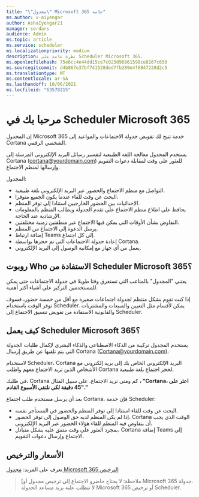 ```yaml
---
title: "\"مجدول\" Microsoft 365 عامة"
ms.author: v-aiyengar
author: AshaIyengar21
manager: serdars
audience: Admin
ms.topic: article
ms.service: scheduler
ms.localizationpriority: medium
description: نظرة عامة على Scheduler Microsoft 365.
ms.openlocfilehash: 75e6cc4e44dd15ce7c023d96861598ce8167c650
ms.sourcegitcommit: d4b867e37bf741528ded7fb289e4f6847228d2c5
ms.translationtype: MT
ms.contentlocale: ar-SA
ms.lasthandoff: 10/06/2021
ms.locfileid: "63578215"
---
```

# <a name="welcome-to-scheduler-for-microsoft-365"></a>مرحبا بك في Scheduler Microsoft 365

إن المجدول Microsoft 365 خدمة تتيح لك تفويض جدولة الاجتماعات والمواعيد إلى Cortana الشخصي الرقمي. 

يستخدم المجدول معالجة اللغة الطبيعية لتفسير رسائل البريد الإلكتروني المرسلة إلى Cortana (cortana@yourdomain.com) للعثور على وقت لمقابلة دعوات التقويم وإرسالها لمنظم الاجتماع.   

المجدول: 

- التواصل مع منظم الاجتماع والحضور عبر البريد الإلكتروني بلغة طبيعية.
- البحث عن وقت للقاء عندما يكون الجميع متوفرا.
- الإحداثيات بين الحضور الخارجيين استنادا إلى توفر المنظم.
- يحافظ على اطلاع منظم الاجتماع على تقدم الجدولة ويطالب المنظم بالمعلومات الإرشادية عند الحاجة.
- التفاوض بشأن الأوقات التي يمكن فيها الاجتماع عبر منطقتين زمنية مختلفتين.
- يرسل الدعوة إلى الاجتماع من المنظم.
- إضافة ارتباط Teams إلى كل اجتماع.
- إعادة جدولة الاجتماعات التي تم حجزها بواسطة Cortana.
- يعمل من أي جهاز مع إمكانية الوصول إلى البريد الإلكتروني.

## <a name="who-can-benefit-from-scheduler-for-microsoft-365"></a>روبوت Who الاستفادة من Scheduler Microsoft 365؟

يعتني "المجدول" بالمتاعب التي تستغرق وقتا طويلا في جدولة الاجتماعات حتى يمكن للمستخدمين التركيز على أشياء أكثر أهمية. 

إذا كنت تقوم بشكل منتظم لجدولة اجتماعات صغيرة مع أقل من خمسة حضور، فسوف توفر الوقت باستخدام Scheduler.  يمكن لأقسام مثل التعيين والمبيعات والمشتريات والقانونية الاستفادة من تفويض تنسيق الاجتماع إلى Scheduler.

## <a name="how-does-scheduler-for-microsoft-365-work"></a>كيف يعمل Scheduler Microsoft 365؟

يستخدم المجدول تركيبة من الذكاء الاصطناعي والذكاء البشري لإكمال طلبات الجدولة التي يتم تلقيها عن طريق إرسال Cortana (Cortana@yourdomain.com).  

لاستخدام Scheduler، Cortana البريد الإلكتروني الخاص بك إلى بريد إلكتروني مع الأشخاص الذين تريد الاجتماع معهم واطلب Cortana لحجز اجتماع بلغة طبيعية. 

في طلبك، Cortana كم ومتى تريد الاجتماع. على سبيل المثال **، "Cortana، اعثر على 45 دقيقة لكي نلتقي الأسبوع القادم"."**

بعد أن يرسل مستخدم طلب اجتماع Cortana، فإن خدمة Scheduler: 

- البحث عن وقت للقاء استنادا إلى توفر المنظم والحضور في المستأجر نفسه.
- إذا لم يكن المنظم لديه حق الوصول إلى توفر الحضور، Cortana الوقت الذي يجب أن يتفاوض فيه المنظم للقاء هؤلاء الحضور عبر البريد الإلكتروني. 
- بمجرد العثور على وقت متفق عليه بشكل متبادل، Cortana إضافة Teams إلى الاجتماع وإرسال دعوات التقويم. 

## <a name="pricing-and-licensing"></a>الأسعار والترخيص

تعرف على المزيد: [مجدول Microsoft 365 الترخيص](https://www.microsoft.com/microsoft-365/meeting-scheduler-pricing)

>[ملاحظة: لا يحتاج حاضرو الاجتماع إلى ترخيص مجدول أو Microsoft 365 جدولة. <br>لا تتطلب علبة بريد مساعد الجدولة Microsoft 365 أو ترخيص Scheduler.

